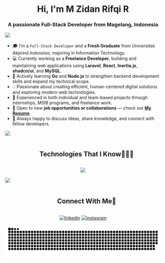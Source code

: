 <h1 align="center">Hi, I'm M Zidan Rifqi R</h1>
<h3 align="center">A passionate Full-Stack Developer from Magelang, Indonesia</h3>

<!--horizontal divider(gradiant)-->
<img src="https://user-images.githubusercontent.com/73097560/115834477-dbab4500-a447-11eb-908a-139a6edaec5c.gif">

<!-- About -->
- 🎓 I’m a `Full-Stack Developer` and a **Fresh Graduate** from *Universitas Akprind Indoneisa*, majoring in Information Technology.  
- 💻 Currently working as a **Freelance Developer**, building and maintaining web applications using **Laravel**, **React**, **Inertia.js**, **shadcn/ui**, and **MySQL**.  
- 🌱 Actively learning **Go** and **Node.js** to strengthen backend development skills and expand my technical scope.  
- 💡 Passionate about creating efficient, human-centered digital solutions and exploring modern web technologies.  
- 🧩 Experienced in both individual and team-based projects through internships, MSIB programs, and freelance work.  
- 💼 Open to new **job opportunities or collaborations** — check out [**My Resume**](https://drive.google.com/file/d/1_zxeXvuxASX9bpRaoJPrMpQTn1yyZTX9/view?usp=sharing).  
- 💬 Always happy to discuss ideas, share knowledge, and connect with fellow developers.  

<!--horizontal divider(gradiant)-->
<!-- <img src="https://user-images.githubusercontent.com/73097560/115834477-dbab4500-a447-11eb-908a-139a6edaec5c.gif"> -->
<!--- trophy (start) -->

<!-- <p><img align="center" src="https://github-readme-stats.vercel.app/api/top-langs?username=mzidanrifqirtkj&show_icons=true&locale=en&layout=compact" alt="mzidanrifqirtkj" /></p> -->

<!--- Table stats & Trophy (start) -->
<!-- <p align="center">
  <br>
<table align="center" style="border: none;">
<tr>
<td width="50%" align="center" style="padding: 10px;">
  <img align="center" src="https://github-readme-stats.vercel.app/api?username=1010nishant&theme=dark&show_icons=true&count_private=true" />
  <br>
  <img title="🔥 Get streak stats for your profile at git.io/streak-stats" alt="Mark streak" src="https://github-readme-streak-stats.herokuapp.com/?user=1010nishant&theme=dark&hide_border=false" /> 
</td>

<td width="50%" align="center" style="padding: 10px;">
  <img align="center" src="https://github-readme-stats.anuraghazra1.vercel.app/api/top-langs/?username=1010nishant&theme=dark&hide_border=false&no-bg=true&no-frame=true&langs_count=10"/>
</td>
</tr>
</table> -->
<!--- stats (end) -->

<!--horizontal divider(gradiant)-->
<img src="https://user-images.githubusercontent.com/73097560/115834477-dbab4500-a447-11eb-908a-139a6edaec5c.gif">

<!--Technology That I Know-->
<div id="user-content-toc">
  <ul align="center">
    <summary><h2 style="display: inline-block">Technologies That I Know👨🏻‍💻</h2></summary>
  </ul>
</div>

<!-- Tech Stack Icons -->
<p align="center">
  <a href="https://skillicons.dev">
    <img src="https://skillicons.dev/icons?i=html,css,js,ts,php,py,cpp,java,go,docker,nodejs,react,laravel,bootstrap,tailwind,figma,github,git,linux,windows,md,mysql,postgres,mongodb,firebase,postman,vscode&perline=14" />
  </a>
</p>

<!--horizontal divider(gradiant)-->
<img src="https://user-images.githubusercontent.com/73097560/115834477-dbab4500-a447-11eb-908a-139a6edaec5c.gif">
<!-- Connect with me -->

<!--h2 without bottom border-->
<div id="user-content-toc">
  <ul align="center">
    <summary><h2 style="display: inline-block">Connect With Me🤝</h2></summary>
  </ul>
</div>

<!--icons and links-->
<p align="center">
<a href="https://www.linkedin.com/in/mzidanrifqir/" target="blank"><img align="center" src="https://user-images.githubusercontent.com/88904952/234979284-68c11d7f-1acc-4f0c-ac78-044e1037d7b0.png" alt="linkedin" height="50" width="50" /></a>
<a href="https://www.instagram.com/mzidanrifqir?igsh=NW83emtpcXYyaWF3" target="blank"><img align="center" src="https://user-images.githubusercontent.com/88904952/234981169-2dd1e58f-4b7e-468c-8213-034ba62156c3.png" alt="instagram" height="50" width="50" /></a>
</p>

<!-- Snake -->
<picture>
  <source media="(prefers-color-scheme: dark)" srcset="https://raw.githubusercontent.com/platane/platane/output/github-contribution-grid-snake-dark.svg">
  <source media="(prefers-color-scheme: light)" srcset="https://raw.githubusercontent.com/platane/platane/output/github-contribution-grid-snake.svg">
  <img alt="github contribution grid snake animation" src="https://raw.githubusercontent.com/platane/platane/output/github-contribution-grid-snake.svg">
</picture>

